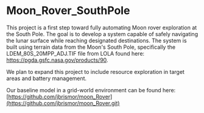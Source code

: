 # Moon_Rover_SouthPole

This project is a first step toward fully automating Moon rover exploration at the South Pole. The goal is to develop a system capable of safely navigating the lunar surface while reaching designated destinations. The system is built using terrain data from the Moon's South Pole, specifically the LDEM_80S_20MPP_ADJ.TIF file from LOLA found here: https://pgda.gsfc.nasa.gov/products/90.

We plan to expand this project to include resource exploration in target areas and battery management.

Our baseline model in a grid-world environment can be found here: [https://github.com/jbrismor/moon_Rover](https://github.com/jbrismor/moon_Rover.git)
